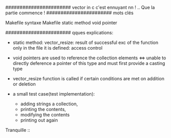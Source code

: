 ####################### vector in c
c'est ennuyant nn ! .. Que la partie commence !
####################### mots clés

Makefile
syntaxe Makefile
static method
void pointer

####################### qques explications:


* static method: vector_resize: result of successful exc of the function only in the file it is defined: access control

* void pointers are used to reference the collection elements <=> unable to directly deference a pointer of this type and must first provide a casting type

* vector_resize function is called if certain conditions are met on addition or deletion

* a small test case(test implementation):
	- adding  strings a collection, 
	- printing the contents, 
	- modifying the contents
	- printing  out again




Tranquille ::

